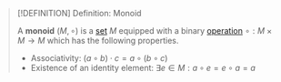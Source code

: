 >[!DEFINITION] Definition: Monoid
>
>A **monoid** $(M, \circ)$ is a [set](../Set%20Theory/Set.md) $M$ equipped with a binary [operation](../Analysis/Functions/Function.md) $\circ: M \times M \to M$ which has the following properties.
>- Associativity: $(a \circ b) \cdot c = a \circ (b \circ c)$
>- Existence of an identity element: $\exists e \in M: a \circ e = e \circ a = a$
>
